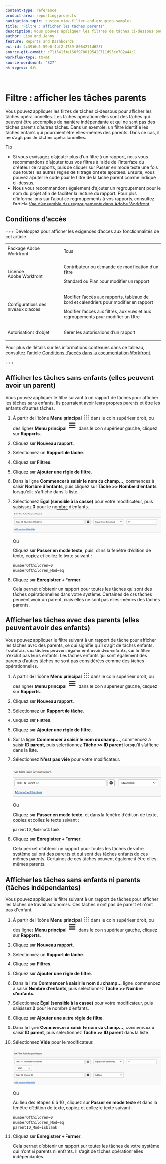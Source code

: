 ```yaml
---
content-type: reference
product-area: reporting;projects
navigation-topic: custom-view-filter-and-grouping-samples
title: 'Filtre : afficher les tâches parents'
description: Vous pouvez appliquer les filtres de tâches ci-dessous pour afficher les tâches opérationnelles. Les tâches opérationnelles sont des tâches qui peuvent être accomplies de manière indépendante et qui ne sont pas des tâches parents d’autres tâches. Dans un exemple, un filtre identifie les tâches enfants qui pourraient être elles-mêmes des parents. Dans ce cas, il ne s’agit pas de tâches opérationnelles.
author: Lisa and Jenny
feature: Reports and Dashboards
exl-id: 4c3956e1-59e0-4bf2-8739-8064271d6281
source-git-commit: c711541f3e166f9700195420711d95ce782a44b2
workflow-type: tm+mt
source-wordcount: '827'
ht-degree: 63%

---
```


# Filtre : afficher les tâches parents

<!--Audited: 10/2024-->

Vous pouvez appliquer les filtres de tâches ci-dessous pour afficher les tâches opérationnelles. Les tâches opérationnelles sont des tâches qui peuvent être accomplies de manière indépendante et qui ne sont pas des tâches parents d’autres tâches. Dans un exemple, un filtre identifie les tâches enfants qui pourraient être elles-mêmes des parents. Dans ce cas, il ne s’agit pas de tâches opérationnelles.

>[!TIP]
>
>* Si vous envisagez d’ajouter plus d’un filtre à un rapport, nous vous recommandons d’ajouter tous vos filtres à l’aide de l’interface du créateur de rapports, puis de cliquer sur Passer en mode texte une fois que toutes les autres règles de filtrage ont été ajoutées. Ensuite, vous pouvez ajouter le code pour le filtre de la tâche parent comme indiqué ci-dessus. 
>* Nous vous recommandons également d’ajouter un regroupement pour le nom du projet afin de faciliter la lecture du rapport. Pour plus d’informations sur l’ajout de regroupements à vos rapports, consultez l’article [Vue d’ensemble des regroupements dans Adobe Workfront](../../../reports-and-dashboards/reports/reporting-elements/groupings-overview.md).
>

## Conditions d’accès

+++ Développez pour afficher les exigences d’accès aux fonctionnalités de cet article. 

<table style="table-layout:auto"> 
 <col> 
 <col> 
 <tbody> 
  <tr> 
   <td role="rowheader">Package Adobe Workfront</td> 
   <td> <p>Tous</p> </td> 
  </tr> 
  <tr> 
   <td role="rowheader">Licence Adobe Workfront</td> 
   <td> 
   <p>Contributeur ou demande de modification d’un filtre </p>
   <p>Standard ou Plan pour modifier un rapport</p>
  </tr> 
  <tr> 
   <td role="rowheader">Configurations des niveaux d’accès</td> 
   <td> <p>Modifier l’accès aux rapports, tableaux de bord et calendriers pour modifier un rapport</p> <p>Modifier l’accès aux filtres, aux vues et aux regroupements pour modifier un filtre</p> </td> 
  </tr> 
  <tr> 
   <td role="rowheader">Autorisations d’objet</td> 
   <td> <p>Gérer les autorisations d’un rapport</p>  </td> 
  </tr> 
 </tbody> 
</table>

Pour plus de détails sur les informations contenues dans ce tableau, consultez l’article [Conditions d’accès dans la documentation Workfront](/help/quicksilver/administration-and-setup/add-users/access-levels-and-object-permissions/access-level-requirements-in-documentation.md).

+++

## Afficher les tâches sans enfants (elles peuvent avoir un parent)

Vous pouvez appliquer le filtre suivant à un rapport de tâches pour afficher les tâches sans enfants. Ils pourraient avoir leurs propres parents et être les enfants d&#39;autres tâches.

1. À partir de l&#39;icône **Menu principal** ![Icône du menu principal](assets/main-menu-icon.png) dans le coin supérieur droit, ou des lignes **Menu principal** ![Menu principal](assets/lines-main-menu.png) dans le coin supérieur gauche, cliquez sur **Rapports**.

1. Cliquez sur **Nouveau rapport**.
1. Sélectionnez un **Rapport de tâche**.
1. Cliquez sur **Filtres**.
1. Cliquez sur **Ajouter une règle de filtre**.
1. Dans la ligne **Commencer à saisir le nom du champ...**, commencez à saisir **Nombre d’enfants**, puis cliquez sur **Tâche >> Nombre d’enfants** lorsqu’elle s’affiche dans la liste.

1. Sélectionnez **Égal (sensible à la casse)** pour votre modificateur, puis saisissez **0** pour le nombre d’enfants.\
   ![Filtre de tâche parent](assets/parent-task-filter-from-the-ui-350x76.png)

   Ou

   Cliquez sur **Passer en mode texte**, puis, dans la fenêtre d’édition de texte, copiez et collez le texte suivant :

   ```
   numberOfChildren=0
   numberOfChildren_Mod=eq
   ```


1. Cliquez sur **Enregistrer + Fermer**.

   Cela permet d’obtenir un rapport pour toutes les tâches qui sont des tâches opérationnelles dans votre système. Certaines de ces tâches peuvent avoir un parent, mais elles ne sont pas elles-mêmes des tâches parents.

## Afficher les tâches avec des parents (elles peuvent avoir des enfants)

Vous pouvez appliquer le filtre suivant à un rapport de tâche pour afficher les tâches avec des parents, ce qui signifie qu’il s’agit de tâches enfants. Toutefois, ces tâches peuvent également avoir des enfants, car le filtre n’exclut pas leurs enfants. Les tâches enfants qui sont également des parents d’autres tâches ne sont pas considérées comme des tâches opérationnelles.

1. À partir de l&#39;icône **Menu principal** ![Icône du menu principal](assets/main-menu-icon.png) dans le coin supérieur droit, ou des lignes **Menu principal** ![Menu principal](assets/lines-main-menu.png) dans le coin supérieur gauche, cliquez sur **Rapports**.

1. Cliquez sur **Nouveau rapport**.
1. Sélectionnez un **Rapport de tâche**.
1. Cliquez sur **Filtres**.
1. Cliquez sur **Ajouter une règle de filtre**.
1. Sur la ligne **Commencer à saisir le nom du champ...**, commencez à saisir **ID parent**, puis sélectionnez **Tâche >> ID parent** lorsqu’il s’affiche dans la liste.
1. Sélectionnez **N’est pas vide** pour votre modificateur.

   ![L’ID parent n’est pas vide](assets/filter-parent-id-not-blank-350x100.png)

   Ou

   Cliquez sur **Passer en mode texte**, et dans la fenêtre d’édition de texte, copiez et collez le texte suivant : 

   `parentID_Mod=notblank`

1. Cliquez sur **Enregistrer + Fermer**.

   Cela permet d’obtenir un rapport pour toutes les tâches de votre système qui ont des parents et qui sont des tâches enfants de ces mêmes parents. Certaines de ces tâches peuvent également être elles-mêmes parents.

## Afficher les tâches sans enfants ni parents (tâches indépendantes)

Vous pouvez appliquer le filtre suivant à un rapport de tâches pour afficher les tâches de travail autonomes. Ces tâches n&#39;ont pas de parent et n&#39;ont pas d&#39;enfant.

1. À partir de l&#39;icône **Menu principal** ![Icône du menu principal](assets/main-menu-icon.png) dans le coin supérieur droit, ou des lignes **Menu principal** ![Menu principal](assets/lines-main-menu.png) dans le coin supérieur gauche, cliquez sur **Rapports**.

1. Cliquez sur **Nouveau rapport**.
1. Sélectionnez un **Rapport de tâche**.
1. Cliquez sur **Filtres**.
1. Cliquez sur **Ajouter une règle de filtre**.
1. Dans la liste **Commencer à saisir le nom du champ...** ligne, commencez à saisir **Nombre d’enfants**, puis sélectionnez **Tâche >> Nombre d’enfants**.
1. Sélectionnez **Égal (sensible à la casse)** pour votre modificateur, puis saisissez **0** pour le nombre d’enfants.
1. Cliquez sur **Ajouter une autre règle de filtre**.
1. Dans la ligne **Commencer à saisir le nom du champ...**, commencez à saisir **ID parent**, puis sélectionnez **Tâche >> ID parent** dans la liste.
1. Sélectionnez **Vide** pour le modificateur.

   ![L’ID parent est vide et n’a pas d’enfant](assets/filter-parent-id-blank-and-zero-children-350x121.png)

   Ou

   Au lieu des étapes 6 à 10 <!--ensure steps above stay accurate-->, cliquez sur **Passer en mode texte** et dans la fenêtre d’édition de texte, copiez et collez le texte suivant :

   ```
   numberOfChildren=0
   numberOfChildren_Mod=eq
   parentID_Mod=isblank
   ```

1. Cliquez sur **Enregistrer + Fermer**.

   Cela permet d’obtenir un rapport sur toutes les tâches de votre système qui n’ont ni parents ni enfants. Il s’agit de tâches opérationnelles indépendantes.

